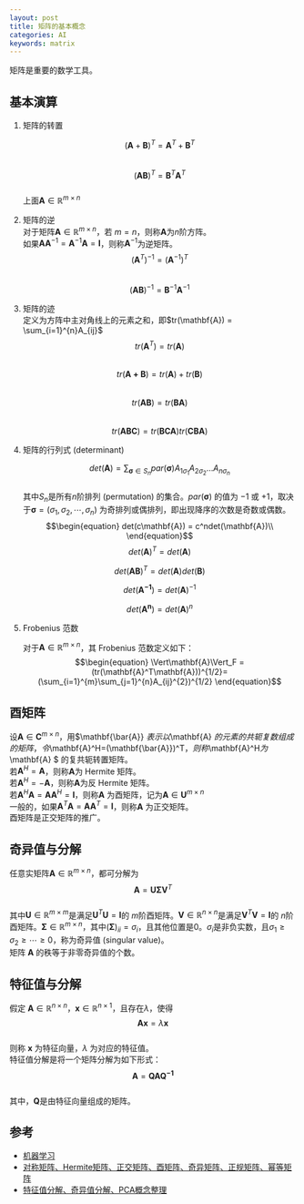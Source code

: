 ```yaml
---
layout: post
title: 矩阵的基本概念 
categories: AI
keywords: matrix
---
```


矩阵是重要的数学工具。

## 基本演算
1. 矩阵的转置  

	$$\begin{equation}
(\mathbf{A}+\mathbf{B})^T  = \mathbf{A}^T+\mathbf{B}^T
\end{equation}
$$  
$$\begin{equation}
(\mathbf{AB})^T  = \mathbf{B}^T\mathbf{A}^T
\end{equation}
$$  
上面$\mathbf{A}\in\mathbb{R}^{m\times n}$  

1. 矩阵的逆  
    对于矩阵$\mathbf{A}\in\mathbb{R}^{m\times n}$，若 $m=n$，则称$\mathbf{A}$为$n$阶方阵。  
    如果$\mathbf{A}\mathbf{A}^{-1} = \mathbf{A}^{-1}\mathbf{A}= \mathbf{I}$，则称$\mathbf{A}^{-1}$为逆矩阵。  
    $$\begin{equation}
(\mathbf{A}^T)^{-1}  = (\mathbf{A}^{-1})^T
\end{equation}$$  
    $$\begin{equation}
(\mathbf{AB})^{-1}  = \mathbf{B}^{-1}\mathbf{A}^{-1}
\end{equation}$$  

3. 矩阵的迹  
    定义为方阵中主对角线上的元素之和，即$tr(\mathbf{A}) = \sum_{i=1}^{n}A_{ij}$  
$$\begin{equation}
tr(\mathbf{A}^T)  = tr(\mathbf{A})
\end{equation}$$  
$$\begin{equation}
tr(\mathbf{A+B})    = tr(\mathbf{A}) +tr(\mathbf{B}) 
\end{equation}$$  
$$\begin{equation}
tr(\mathbf{AB})    = tr(\mathbf{BA})  
\end{equation}$$      
$$\begin{equation}
tr(\mathbf{ABC})    = tr(\mathbf{BCA})   tr(\mathbf{CBA})  
\end{equation}$$      

1. 矩阵的行列式 (determinant)  

    $$\begin{equation}
det(\mathbf{A})    = \sum_{\mathbf{\sigma}\in S_n}par(\mathbf{\sigma})A_{1\sigma_1}A_{2\sigma_2}\dots A_{n\sigma_n}  
\end{equation}$$        
其中$S_n$是所有$n$阶排列 (permutation) 的集合。$par(\mathbf{\sigma})$ 的值为 $-1$ 或 $+1$，取决于$\mathbf{\sigma} = (\sigma_1,\sigma_2,\cdots ,\sigma_n)$ 为奇排列或偶排列，即出现降序的次数是奇数或偶数。    
$$\begin{equation}
det(c\mathbf{A}) = c^ndet(\mathbf{A})\\
\end{equation}$$
$$\begin{equation}
det(\mathbf{A})^T=det(\mathbf{A})
\end{equation}$$

    $$\begin{equation}
det(\mathbf{AB})^T=det(\mathbf{A})det(\mathbf{B})
\end{equation}$$    

    $$\begin{equation}
det(\mathbf{A^{-1}})=det(\mathbf{A})^{-1}
\end{equation}$$    

    $$\begin{equation}
det(\mathbf{A^{n}})=det(\mathbf{A})^{n}
\end{equation}$$

1. Frobenius 范数
    
    对于$\mathbf{A}\in \mathbb{R}^{m \times n}$，其 Frobenius 范数定义如下：  
$$\begin{equation}
\Vert\mathbf{A}\Vert_F = (tr(\mathbf{A}^T\mathbf{A}))^{1/2}=(\sum_{i=1}^{m}\sum_{j=1}^{n}A_{ij}^{2})^{1/2}
\end{equation}$$

## 酉矩阵  
设$\mathbf{A} \in \mathbf{C}^{m\times n}$，用$\mathbf{\bar{A}} $表示以$\mathbf{A} $的元素的共轭复数组成的矩阵，令$\mathbf{A}^H=(\mathbf{\bar{A}})^T$，则称$\mathbf{A}^H$为$\mathbf{A} $ 的复共轭转置矩阵。  
若$\mathbf{A}^H = \mathbf{A}$，则称$\mathbf{A}$为 Hermite 矩阵。  
若$\mathbf{A}^H = -\mathbf{A}$，则称$\mathbf{A}$为反 Hermite 矩阵。    
若$\mathbf{A}^H\mathbf{A}  = \mathbf{A}\mathbf{A}^H = \mathbf{I}$，则称$\mathbf{A}$ 为酉矩阵，记为$\mathbf{A}\in \mathbf{U}^{m\times n}$  
一般的，如果$\mathbf{A}^T\mathbf{A}  = \mathbf{A}\mathbf{A}^T = \mathbf{I}$，则称$\mathbf{A}$ 为正交矩阵。  
酉矩阵是正交矩阵的推广。  
## 奇异值与分解  
任意实矩阵$\mathbf{A}\in \mathbb{R}^{m\times n}$，都可分解为  
$$\begin{equation}
\mathbf{A} = \mathbf{U\Sigma}\mathbf{V}^T
\end{equation}$$  
其中$\mathbf{U}\in \mathbb{R}^{m\times m}$是满足$\mathbf{U}^T\mathbf{U} = \mathbf{I}$的 $m$阶酉矩阵。$\mathbf{V}\in \mathbb{R}^{n\times n}$是满足$\mathbf{V}^T\mathbf{V} = \mathbf{I}$的 $n$阶酉矩阵。$\mathbf{\Sigma}\in \mathbb{R}^{m\times n}$，其中$(\mathbf{\Sigma})_{ii}=\sigma_i$，且其他位置是0。$\sigma_i$是非负实数，且$\sigma_1 \geqslant \sigma_2 \geqslant \cdots \geqslant 0$，称为奇异值 (singular value)。  
矩阵 $\mathbf{A}$ 的秩等于非零奇异值的个数。  

##  特征值与分解  
假定 $\mathbf{A} \in \mathbb{R}^{n \times n}$，$\boldsymbol{x} \in \mathbb{R}^{n \times 1}$，且存在$\lambda$，使得  
$$\begin{equation}
\mathbf{A}\boldsymbol{x} = \lambda \boldsymbol{x}
\end{equation}$$  
则称 $\boldsymbol{x}$ 为特征向量，$\lambda$ 为对应的特征值。      
特征值分解是将一个矩阵分解为如下形式：  
$$\begin{equation}
\boldsymbol{A} =\boldsymbol{QAQ^{-1}}
\end{equation}$$    
其中，$\boldsymbol{Q}$是由特征向量组成的矩阵。


## 参考  
- [机器学习](https://book.douban.com/subject/26708119/)
- [对称矩阵、Hermite矩阵、正交矩阵、酉矩阵、奇异矩阵、正规矩阵、幂等矩阵](http://blog.csdn.net/jbb0523/article/details/50596604)
- [ 特征值分解、奇异值分解、PCA概念整理](http://blog.csdn.net/jinshengtao/article/details/18448355)


